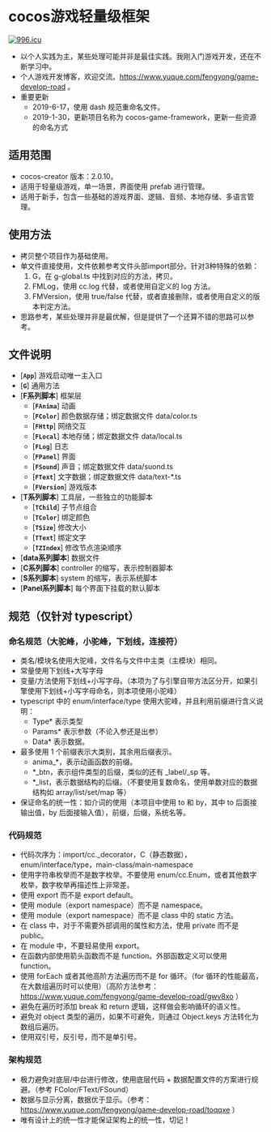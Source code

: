 # cocos游戏轻量级框架
[![996.icu](https://img.shields.io/badge/link-996.icu-red.svg?style=flat-square)](https://996.icu)
* 以个人实践为主，某些处理可能并非是最佳实践。我刚入门游戏开发，还在不断学习中。
* 个人游戏开发博客，欢迎交流。https://www.yuque.com/fengyong/game-develop-road 。
* 重要更新
    * 2019-6-17，使用 dash 规范重命名文件。
    * 2019-1-30，更新项目名称为 cocos-game-framework，更新一些资源的命名方式

## 适用范围
* cocos-creator 版本：2.0.10。
* 适用于轻量级游戏，单一场景，界面使用 prefab 进行管理。
* 适用于新手，包含一些基础的游戏界面、逻辑、音频、本地存储、多语言管理。

## 使用方法
* 拷贝整个项目作为基础使用。
* 单文件直接使用，文件依赖参考文件头部import部分。针对3种特殊的依赖：
    1. G，在 g-global.ts 中找到对应的方法，拷贝。
    2. FMLog，使用 cc.log 代替，或者使用自定义的 log 方法。
    3. FMVersion，使用 true/false 代替，或者直接删除，或者使用自定义的版本判定方法。
* 思路参考，某些处理并非是最优解，但是提供了一个还算不错的思路可以参考。

## 文件说明
- [**`App`**] 游戏启动唯一主入口
- [**`G`**] 通用方法
- [**F系列脚本**] 框架层
    - [**`FAnima`**] 动画
    - [**`FColor`**] 颜色数据存储；绑定数据文件 data/color.ts
    - [**`FHttp`**] 网络交互
    - [**`FLocal`**] 本地存储；绑定数据文件 data/local.ts
    - [**`FLog`**] 日志
    - [**`FPanel`**] 界面
    - [**`FSound`**] 声音；绑定数据文件 data/suond.ts
    - [**`FText`**] 文字数据；绑定数据文件 data/text-*.ts
    - [**`FVersion`**] 游戏版本
- [**T系列脚本**] 工具层，一些独立的功能脚本
    - [**`TChild`**] 子节点组合
    - [**`TColor`**] 绑定颜色
    - [**`TSize`**] 修改大小
    - [**`TText`**] 绑定文字
    - [**`TZIndex`**] 修改节点渲染顺序
- [**data系列脚本**] 数据文件
- [**C系列脚本**] controller 的缩写，表示控制器脚本
- [**S系列脚本**] system 的缩写，表示系统脚本
- [**Panel系列脚本**] 每个界面下挂载的默认脚本

## 规范（仅针对 typescript）
### 命名规范（大驼峰，小驼峰，下划线，连接符）
* 类名/模块名使用大驼峰，文件名与文件中主类（主模块）相同。
* 常量使用下划线+大写字母
* 变量/方法使用下划线+小写字母。（本项为了与引擎自带方法区分开，如果引擎使用下划线+小写字母命名，则本项使用小驼峰）
* typescript 中的 enum/interface/type 使用大驼峰，并且利用前缀进行含义说明：
    * Type* 表示类型
    * Params* 表示参数（不论入参还是出参）
    * Data* 表示数据。
* 最多使用 1 个前缀表示大类别，其余用后缀表示。
    * anima_*，表示动画函数的前缀。
    * *_btn，表示组件类型的后缀，类似的还有 _label/_sp 等。
    * *_list，表示数据结构的后缀。（不要使用复数命名，使用单数对应的数据结构如 array/list/set/map 等）
* 保证命名的统一性：如介词的使用（本项目中使用 to 和 by，其中 to 后面接输出值，by 后面接输入值），前缀，后缀，系统名等。
### 代码规范
* 代码次序为：import/cc._decorator，C（静态数据），enum/interface/type，main-class/main-namespace
* 使用字符串枚举而不是数字枚举。不要使用 enum/cc.Enum，或者其他数字枚举，数字枚举再描述性上非常差。
* 使用 export 而不是 export default。
* 使用 module（export namespace）而不是 namespace。
* 使用 module（export namespace）而不是 class 中的 static 方法。
* 在 class 中，对于不需要外部调用的属性和方法，使用 private 而不是 public。
* 在 module 中，不要轻易使用 export。
* 在函数内部使用箭头函数而不是 function。外部函数定义可以使用 function。
* 使用 forEach 或者其他高阶方法遍历而不是 for 循环。（for 循环的性能最高，在大数组遍历时可以使用）（高阶方法参考：https://www.yuque.com/fengyong/game-develop-road/gwv8xo ）
* 避免在遍历时添加 break 和 return 逻辑，这样做会影响循环的语义性。
* 避免对 object 类型的遍历，如果不可避免，则通过 Object.keys 方法转化为数组后遍历。
* 使用双引号，反引号，而不是单引号。
### 架构规范
* 极力避免对底层/中台进行修改，使用底层代码 + 数据配置文件的方案进行规避。（参考 FColor/FText/FSound）
* 数据与显示分离，数据优于显示。（参考：https://www.yuque.com/fengyong/game-develop-road/toqqxe ）
* 唯有设计上的统一性才能保证架构上的统一性，切记！
